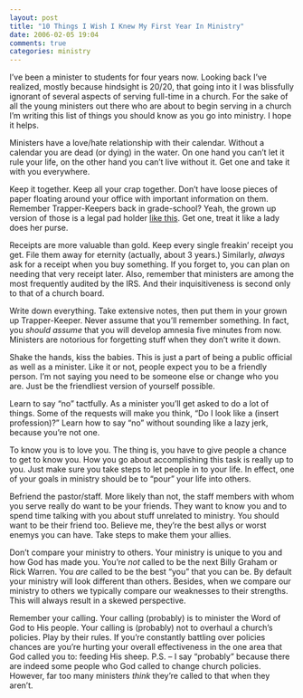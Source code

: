 ```yaml
---
layout: post
title: "10 Things I Wish I Knew My First Year In Ministry"
date: 2006-02-05 19:04
comments: true
categories: ministry 
---
```


I&#8217;ve been a minister to students for four years now.  Looking back I&#8217;ve realized, mostly because hindsight is 20/20, that going into it I was blissfully ignorant of several aspects of serving full-time in a church.  For the sake of all the young ministers out there who are about to begin serving in a church I&#8217;m writing this list of things you should know as you go into ministry.  I hope it helps.

Ministers have a love/hate relationship with their calendar. Without a calendar you are dead (or dying) in the water.  On one hand you can&#8217;t let it rule your life, on the other hand you can&#8217;t live without it. Get one and take it with you everywhere.

Keep it together. Keep all your crap together.  Don&#8217;t have loose pieces of paper floating around your office with important information on them.  Remember Trapper-Keepers back in grade-school?  Yeah, the grown up version of those is a legal pad holder <a title="Link to another website" href="http://www.twinsupply.com/proddetail.asp?prod=STB234041BLK">like this</a>.  Get one, treat it like a lady does her purse.

Receipts are more valuable than gold.  Keep every single freakin&#8217; receipt you get.  File them away for eternity (actually, about 3 years.)  Similarly, <em>always</em> ask for a receipt when you buy something.  If you forget to, you can plan on needing that very receipt later.  Also, remember that ministers are among the most frequently audited by the IRS.  And their inquisitiveness is second only to that of a church board.

Write down everything.  Take extensive notes, then put them in your grown up Trapper-Keeper.  Never assume that you&#8217;ll remember something.  In fact, you <em>should assume </em>that you will develop amnesia five minutes from now.  Ministers are notorious for forgetting stuff when they don&#8217;t write it down.

Shake the hands, kiss the babies.  This is just a part of being a public official as well as a minister.  Like it or not, people expect you to be a friendly person.  I&#8217;m not saying you need to be someone else or change who you are.  Just be the friendliest version of yourself possible.

Learn to say &#8220;no&#8221; tactfully. As a minister you&#8217;ll get asked to do a lot of things. Some of the requests will make you think, &#8220;Do I look like a (insert profession)?&#8221; Learn how to say &#8220;no&#8221; without sounding like a lazy jerk, because you&#8217;re not one.

To know you is to love you.  The thing is, you have to give people a chance to get to know you.  How you go about accomplishing this task is really up to you.  Just make sure you take steps to let people in to your life.  In effect, one of your goals in ministry should be to &#8220;pour&#8221; your life into others.

Befriend the pastor/staff.  More likely than not, the staff members with whom you serve really do want to be your friends. They want to know you and to spend time talking with you about stuff unrelated to ministry.  You should want to be their friend too.  Believe me, they&#8217;re the best allys or worst enemys you can have.  Take steps to make them your allies.

Don&#8217;t compare your ministry to others.  Your ministry is unique to you and how God has made you.  You&#8217;re <em>not </em>called to be the next Billy Graham or Rick Warren.  You <em>are </em>called to be the best &#8220;you&#8221; that you can be.  By default your ministry will look different than others.  Besides, when we compare our ministry to others we typically compare our weaknesses to their strengths.  This will always result in a skewed perspective.

Remember your calling. Your calling (probably) is to minister the Word of God to His people.  Your calling is (probably) not to overhaul a church&#8217;s policies.  Play by their rules.  If you&#8217;re constantly battling over policies chances are you&#8217;re hurting your overall effectiveness in the one area that God called you to: feeding His sheep. P.S. &#8211;  I say &#8220;probably&#8221; because there are indeed some people who God called to change church policies.  However, far too many ministers <em>think </em>they&#8217;re called to that when they aren&#8217;t.

